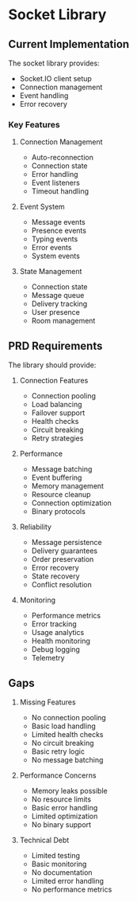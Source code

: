 # Socket Library

## Current Implementation

The socket library provides:
- Socket.IO client setup
- Connection management
- Event handling
- Error recovery

### Key Features
1. Connection Management
   - Auto-reconnection
   - Connection state
   - Error handling
   - Event listeners
   - Timeout handling

2. Event System
   - Message events
   - Presence events
   - Typing events
   - Error events
   - System events

3. State Management
   - Connection state
   - Message queue
   - Delivery tracking
   - User presence
   - Room management

## PRD Requirements

The library should provide:
1. Connection Features
   - Connection pooling
   - Load balancing
   - Failover support
   - Health checks
   - Circuit breaking
   - Retry strategies

2. Performance
   - Message batching
   - Event buffering
   - Memory management
   - Resource cleanup
   - Connection optimization
   - Binary protocols

3. Reliability
   - Message persistence
   - Delivery guarantees
   - Order preservation
   - Error recovery
   - State recovery
   - Conflict resolution

4. Monitoring
   - Performance metrics
   - Error tracking
   - Usage analytics
   - Health monitoring
   - Debug logging
   - Telemetry

## Gaps

1. Missing Features
   - No connection pooling
   - Basic load handling
   - Limited health checks
   - No circuit breaking
   - Basic retry logic
   - No message batching

2. Performance Concerns
   - Memory leaks possible
   - No resource limits
   - Basic error handling
   - Limited optimization
   - No binary support

3. Technical Debt
   - Limited testing
   - Basic monitoring
   - No documentation
   - Limited error handling
   - No performance metrics 